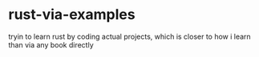 # rust-via-examples
tryin to learn rust by coding actual projects, which is closer to how i learn than via any book directly
